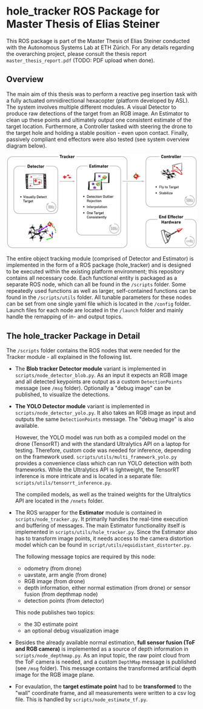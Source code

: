 # hole_tracker ROS Package for Master Thesis of Elias Steiner
This ROS package is part of the Master Thesis of Elias Steiner conducted with the Autonomous Systems Lab at ETH Zürich. For any details regarding the overarching project, please consult the thesis report ``master_thesis_report.pdf`` (TODO: PDF upload when done). 

## Overview
The main aim of this thesis was to perform a reactive peg insertion task with a fully actuated omnidirectional hexacopter (platform developed by ASL). The system involves multiple different modules. A visual Detector to produce raw detections of the target from an RGB image. An Estimator to clean up these points and ultimately output one consistent estimate of the target location. Furthermore, a Controller tasked with steering the drone to the target hole and holding a stable position - even upon contact. Finally, passively compliant end effectors were also tested (see system overview diagram below). 

<p align="center">
  <img src="/overview.png" width="800" alt="system overview diagram" />
</p>

The entire object tracking module (comprised of Detector and Estimator) is implemented in the form of a ROS package (hole_tracker) and is designed to be executed within the existing platform environment; this repository contains all necessary code. Each functional entity is packaged as a separate ROS node, which can all be found in the ``/scripts`` folder. Some repeatedly used functions as well as larger, self-contained functions can be found in the ``/scripts/utils`` folder. All tunable parameters for these nodes can be set from one single yaml file which is located in the ``/config`` folder. Launch files for each node are located in the ``/launch`` folder and mainly handle the remapping of in- and output topics.

## The hole_tracker Package in Detail
The ``/scripts`` folder contains the ROS nodes that were needed for the Tracker module - all explained in the following list.


- The **Blob tracker Detector module** variant is implemented in ``scripts/node_detector_blob.py``. As an input it expects an RGB image and all detected keypoints are output as a custom ``DetectionPoints`` message (see ``/msg`` folder). Optionally a "debug image" can be published, to visualize the detections.

- **The YOLO Detector module** variant is implemented in ``scripts/node_detector_yolo.py``. It also takes an RGB image as input and outputs the same ``DetectionPoints`` message. The "debug image" is also available. 

  However, the YOLO model was run both as a compiled model on the drone (TensorRT) and with the standard Ultralytics API on a laptop for testing. Therefore, custom code was needed for inference, depending on the framework used. ``scripts/utils/multi_framework_yolo.py`` provides a convenience class which can run YOLO detection with both frameworks. While the Ultralytics API is lightweight, the TensorRT inference is more intricate and is located in a separate file: ``scripts/utils/tensorrt_inference.py``. 

  The compiled models, as well as the trained weights for the Ultralytics API are located in the ``/nnets`` folder.

- The ROS wrapper for the **Estimator** module is contained in ``scripts/node_tracker.py``. It primarily handles the real-time execution and buffering of messages. The main Estimator functionality itself is implemented in ``scripts/utils/hole_tracker.py``. Since the Estimator also has to transform image points, it needs access to the camera distortion model which can be found in ``script/utils/equidistant_distorter.py``.

  The following message topics are required by this node:

  - odometry (from drone)
  - uavstate, arm angle (from drone)
  - RGB image (from drone)
  - depth information, either normal estimation (from drone) or sensor fusion (from depthmap node)
  - detection points (from detector)

  This node publishes two topics:

  -  the 3D estimate point
  -  an optional debug visualization image

- Besides the already available normal estimation, **full sensor fusion (ToF and RGB camera)** is implemented as a source of depth information in ``scripts/node_depthmap.py``. As an input topic, the raw point cloud from the ToF camera is needed, and a custom ``DepthMap`` message is published  (see ``/msg`` folder). This message contains the transformed artificial depth image for the RGB image plane.

- For evaulation, the **target estimate point** had to be **transformed** to the "wall" coordinate frame, and all measurements were written to a csv log file. This is handled by ``scripts/node_estimate_tf.py``.
